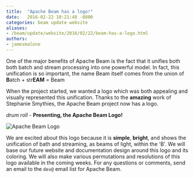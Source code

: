```yaml
---
title:  "Apache Beam has a logo!"
date:   2016-02-22 10:21:48 -0800
categories: beam update website
aliases:
- /beam/update/website/2016/02/22/beam-has-a-logo.html
authors:
- jamesmalone
---
```

<!--
Licensed under the Apache License, Version 2.0 (the "License");
you may not use this file except in compliance with the License.
You may obtain a copy of the License at

http://www.apache.org/licenses/LICENSE-2.0

Unless required by applicable law or agreed to in writing, software
distributed under the License is distributed on an "AS IS" BASIS,
WITHOUT WARRANTIES OR CONDITIONS OF ANY KIND, either express or implied.
See the License for the specific language governing permissions and
limitations under the License.
-->

One of the major benefits of Apache Beam is the fact that it unifies both
both batch and stream processing into one powerful model. In fact, this unification
is so important, the name Beam itself comes from the union of **B**atch + str**EAM** = Beam

When the project started, we wanted a logo which was both appealing and visually
represented this unification. <!--more--> Thanks to the **amazing** work of Stephanie Smythies, the Apache Beam project
now has a logo.

*drum roll* - **Presenting, the Apache Beam Logo!**

<img src="/images/beam_logo_s.png" alt="Apache Beam Logo">

We are excited about this logo because it is **simple**, **bright**, and shows the
unification of bath and streaming, as beams of light, within the 'B'. We will base
our future website and documentation design around this logo and its coloring. We
will also make various permutations and resolutions of this logo available in the
coming weeks. For any questions or comments, send an email to the `dev@` email list
for Apache Beam.
